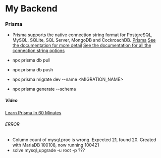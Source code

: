# My Backend


### Prisma
- Prisma supports the native connection string format for PostgreSQL, MySQL, SQLite, SQL Server, MongoDB and CockroachDB.
[Prisma](https://www.prisma.io/)
[See the documentation for more detail](https://pris.ly/d/prisma-schema#accessing-environment-variables-from-the-schema)
[See the documentation for all the connection string options](https://pris.ly/d/connection-strings)

- npx prisma db pull    <!-- create shema from dtatatables -->
- npx prisma db push    <!-- update existing tables -->
- npx prisma migrate dev --name <MIGRATION_NAME>
- npx prisma generate --schema <PATH>

##### Video
[Learn Prisma In 60 Minutes](https://www.youtube.com/watch?v=RebA5J-rlwg&t=17s)

###### ERROR
- Column count of mysql.proc is wrong. Expected 21, found 20. Created with MariaDB 100108, now running 100421
- solve mysql_upgrade -u root -p ???